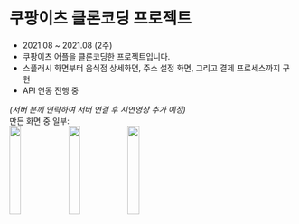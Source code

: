 # 쿠팡이츠 클론코딩 프로젝트
- 2021.08 ~ 2021.08 (2주)
- 쿠팡이츠 어플을 클론코딩한 프로젝트입니다.
- 스플래시 화면부터 음식점 상세화면, 주소 설정 화면, 그리고 결제 프로세스까지 구현
- API 연동 진행 중

_(서버 분께 연락하여 서버 연결 후 시연영상 추가 예정)_   <br/>
만든 화면 중 일부: <br/>
<img src="https://user-images.githubusercontent.com/44793355/133697992-aceda8af-2c62-4a5c-a520-a52d75830583.png"  width="20%" height="20%"/>
<img src="https://user-images.githubusercontent.com/44793355/133698864-f14cea10-1f1f-425c-8d52-1e232ee6340b.png"  width="20%" height="20%"/>
<img src="https://user-images.githubusercontent.com/44793355/133699553-f5cb1ba9-241a-4103-a53a-b749a0ec3c5c.png"  width="20%" height="20%"/>
